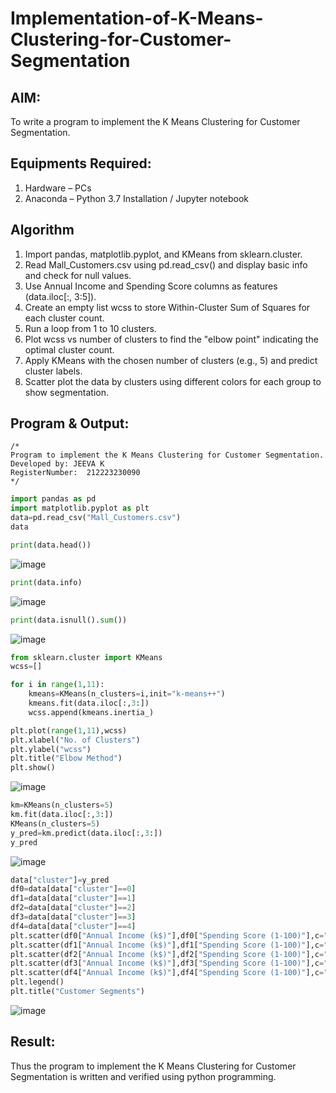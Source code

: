 # Implementation-of-K-Means-Clustering-for-Customer-Segmentation

## AIM:
To write a program to implement the K Means Clustering for Customer Segmentation.

## Equipments Required:
1. Hardware – PCs
2. Anaconda – Python 3.7 Installation / Jupyter notebook

## Algorithm
1. Import pandas, matplotlib.pyplot, and KMeans from sklearn.cluster.
2. Read Mall_Customers.csv using pd.read_csv() and display basic info and check for null values.
3. Use Annual Income and Spending Score columns as features (data.iloc[:, 3:5]).
4. Create an empty list wcss to store Within-Cluster Sum of Squares for each cluster count.
5. Run a loop from 1 to 10 clusters.
6. Plot wcss vs number of clusters to find the "elbow point" indicating the optimal cluster count.
7. Apply KMeans with the chosen number of clusters (e.g., 5) and predict cluster labels.
8. Scatter plot the data by clusters using different colors for each group to show segmentation.

## Program & Output:
```
/*
Program to implement the K Means Clustering for Customer Segmentation.
Developed by: JEEVA K
RegisterNumber:  212223230090
*/
```

```python
import pandas as pd
import matplotlib.pyplot as plt
data=pd.read_csv("Mall_Customers.csv")
data

print(data.head())
```
![image](https://github.com/user-attachments/assets/064ed7f6-00f0-4bfe-8545-6069e0b29ab3)

```python
print(data.info)
```
![image](https://github.com/user-attachments/assets/ddf947dc-b0de-4bc9-9612-a543d5536280)

```python
print(data.isnull().sum())
```
![image](https://github.com/user-attachments/assets/b19aa080-85dd-4224-a89b-a4e15a8c7845)

```python
from sklearn.cluster import KMeans
wcss=[]

for i in range(1,11):
    kmeans=KMeans(n_clusters=i,init="k-means++")
    kmeans.fit(data.iloc[:,3:])
    wcss.append(kmeans.inertia_)

plt.plot(range(1,11),wcss)
plt.xlabel("No. of Clusters")
plt.ylabel("wcss")
plt.title("Elbow Method")
plt.show()

```
![image](https://github.com/user-attachments/assets/06225872-c531-4d07-9653-871b279a43e6)

```python
km=KMeans(n_clusters=5)
km.fit(data.iloc[:,3:])
KMeans(n_clusters=5)
y_pred=km.predict(data.iloc[:,3:])
y_pred
```
![image](https://github.com/user-attachments/assets/24fd8ba7-638f-411b-984c-6c399a91707b)

```python
data["cluster"]=y_pred
df0=data[data["cluster"]==0]
df1=data[data["cluster"]==1]
df2=data[data["cluster"]==2]
df3=data[data["cluster"]==3]
df4=data[data["cluster"]==4]
plt.scatter(df0["Annual Income (k$)"],df0["Spending Score (1-100)"],c="red",label="cluster0")
plt.scatter(df1["Annual Income (k$)"],df1["Spending Score (1-100)"],c="teal",label="cluster1")
plt.scatter(df2["Annual Income (k$)"],df2["Spending Score (1-100)"],c="black",label="cluster2")
plt.scatter(df3["Annual Income (k$)"],df3["Spending Score (1-100)"],c="blue",label="cluster3")
plt.scatter(df4["Annual Income (k$)"],df4["Spending Score (1-100)"],c="green",label="cluster4")
plt.legend()
plt.title("Customer Segments")

```
![image](https://github.com/user-attachments/assets/a00b307a-ee63-4abd-90ab-877493b8eb86)

## Result:
Thus the program to implement the K Means Clustering for Customer Segmentation is written and verified using python programming.
